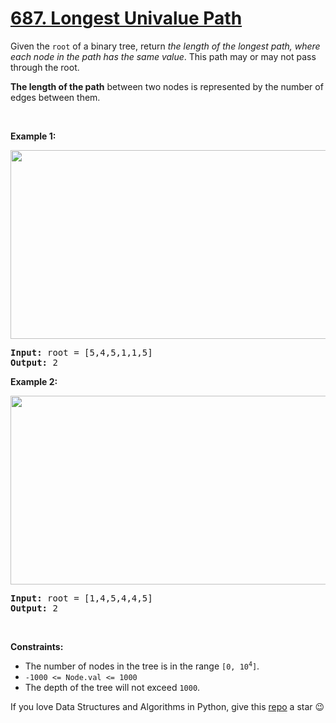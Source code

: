 # [687. Longest Univalue Path][title]

<p>Given the <code>root</code> of a binary tree, return <em>the length of the longest path, where each node in the path has the same value</em>. This path may or may not pass through the root.</p>
<p><strong>The length of the path</strong> between two nodes is represented by the number of edges between them.</p>
<p> </p>
<p><strong>Example 1:</strong></p>
<img alt="" src="https://assets.leetcode.com/uploads/2020/10/13/ex1.jpg" style="width: 571px; height: 302px;"/>
<pre><strong>Input:</strong> root = [5,4,5,1,1,5]
<strong>Output:</strong> 2
</pre>
<p><strong>Example 2:</strong></p>
<img alt="" src="https://assets.leetcode.com/uploads/2020/10/13/ex2.jpg" style="width: 571px; height: 302px;"/>
<pre><strong>Input:</strong> root = [1,4,5,4,4,5]
<strong>Output:</strong> 2
</pre>
<p> </p>
<p><strong>Constraints:</strong></p>
<ul>
<li>The number of nodes in the tree is in the range <code>[0, 10<sup>4</sup>]</code>.</li>
<li><code>-1000 &lt;= Node.val &lt;= 1000</code></li>
<li>The depth of the tree will not exceed <code>1000</code>.</li>
</ul>


If you love Data Structures and Algorithms in Python, give this [repo][me] a star :wink:

[title]: https://leetcode.com/problems/longest-univalue-path
[me]: https://github.com/bumblebee211196/awesome-python-leetcode